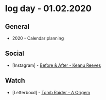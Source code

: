 # log day - 01.02.2020

## General

- 2020 - Calendar planning

## Social

- \[Instagram\] - [Before & After - Keanu Reeves](https://www.instagram.com/p/B61LAU4hoPs/)

## Watch

- \[Letterboxd\] - [Tomb Raider - A Origem](https://letterboxd.com/hemersonvianna/film/tomb-raider/)
